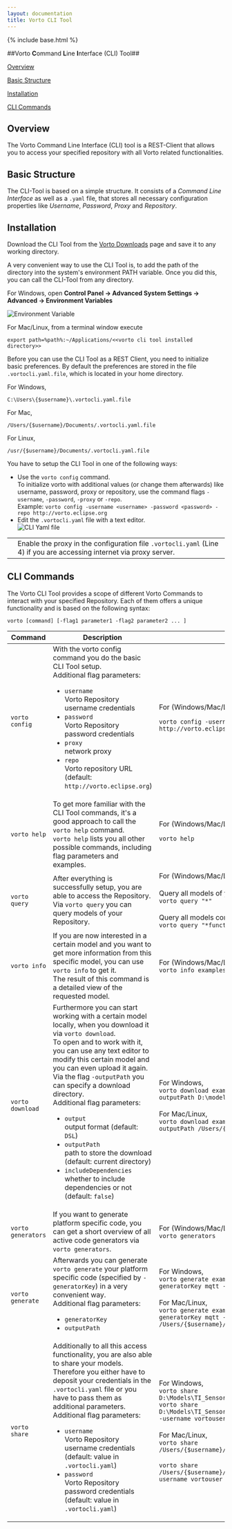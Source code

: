 ```yaml
---
layout: documentation
title: Vorto CLI Tool
---
```

{% include base.html %}

##Vorto **C**ommand **L**ine **I**nterface (CLI) Tool##

[Overview](#overview)

[Basic Structure](#basic-structure)

[Installation](#installation)

[CLI Commands](#cli-commands)


## Overview

The Vorto Command Line Interface (CLI) tool is a REST-Client that allows you to access your specified repository with all Vorto related functionalities.

## Basic Structure

The CLI-Tool is based on a simple structure. It consists of a *Command Line Interface* as well as a `.yaml` file, that stores all necessary configuration properties like _Username_, _Password_, _Proxy_ and _Repository_.

## Installation

Download the CLI Tool from the <a href="{{ base }}/downloads/index.html">Vorto Downloads</a> page and save it to any working directory.

A very convenient way to use the CLI Tool is, to add the path of the directory into the system's environment PATH variable. Once you did this, you can call the CLI-Tool from any directory.

For Windows, open **Control Panel -> Advanced System Settings -> Advanced -> Environment Variables**

![Environment Variable]({{base}}/img/documentation/cli_evnmt_variable.jpg)

For Mac/Linux, from a terminal window execute

	export path=%path%:~/Applications/<<vorto cli tool installed directory>>

Before you can use the CLI Tool as a REST Client, you need to initialize basic preferences. By default the preferences are stored in the file `.vortocli.yaml.file`, which is located in your home directory.

For Windows,

	C:\Users\{$username}\.vortocli.yaml.file

For Mac,  

	/Users/{$username}/Documents/.vortocli.yaml.file

For Linux, 

	/usr/{$username}/Documents/.vortocli.yaml.file

You have to setup the CLI Tool in one of the following ways:

* Use the `vorto config` command.  
  To initialize vorto with additional values (or change them afterwards) like username, password, proxy or repository, use the command flags `-username`, `-password`, `-proxy` or `-repo`.  
  Example: `vorto config -username <username> -password <password> -repo http://vorto.eclipse.org`
* Edit the `.vortocli.yaml` file with a text editor.  
  ![CLI Yaml file]({{base}}/img/documentation/yamlfile.jpg)

<table class="table table-bordered">
    <tbody>
        <tr>
            <td><i class="fa fa-info-circle info-note"></i></td>
            <td>Enable the proxy in the configuration file <code>.vortocli.yaml</code> (Line 4) if you are accessing internet via proxy server.</td>
        </tr>
    </tbody>
</table>

## CLI Commands

The Vorto CLI Tool provides a scope of different Vorto Commands to interact with your specified Repository. 
Each of them offers a unique functionality and is based on the following syntax:

    vorto [command] [-flag1 parameter1 -flag2 parameter2 ... ]

<table class="table table-bordered">
  <thead>
  <tr>
    <th>Command</th>
    <th>Description</th>
    <th>Example</th>
  </tr>
  </thead>
  <tbody>
  <tr>
    <td><code>vorto config</code></td>
    <td>With the vorto config command you do the basic CLI Tool setup.<br>Additional flag parameters:<br>
      <ul>
        <li><code>username</code><br>
          Vorto Repository username credentials</li>
        <li><code>password</code><br>
          Vorto Repository password credentials</li>
        <li><code>proxy</code><br>
          network proxy</li>
        <li><code>repo</code><br>
          Vorto repository URL (default: <code>http://vorto.eclipse.org</code>)</li>
      </ul>
    </td>
    <td>
      For (Windows/Mac/Linux),<br/>
      <p><code>vorto config -username vortouser -password password -repo http://vorto.eclipse.org</code></p>
    </td>
  </tr>
  <tr>
    <td><code>vorto help</code></td>
    <td>To get more familiar with the CLI Tool commands, it's a good approach to call the <code>vorto help</code> command.<br><code>vorto help</code> lists you all other possible commands, including flag parameters and examples.</td>
    <td>For (Windows/Mac/Linux),<br/>
      <p><code>vorto help</code></b>
    </td>
  </tr>
  <tr>
    <td><code>vorto query</code></td>
    <td>After everything is successfully setup, you are able to access the Repository.<br> Via <code>vorto query</code> you can query models of your Repository.
    </td>
    <td>
      For (Windows/Mac/Linux),<br/><br>
      Query all models of your Repository:<br>
      <code>vorto query "*"</code><br><br>
      Query all models containing the string <code>"functionblocks"</code>:<br>
      <code>vorto query "*functionblocks*"</code></td>
   </tr>
    <tr>
    <td><code>vorto info</code></td>
    <td>If you are now interested in a certain model and you want to get more information from this specific model, you can use <code>vorto info</code> to get it.<br>
    The result of this command is a detailed view of the requested model.</td>
    <td>
      For (Windows/Mac/Linux),<br/>
      <code>vorto info examples.informationmodels.TI_SensorTag:1.0.0</code></td>
   </tr>
   <tr>
    <td><code>vorto download</code></td>
    <td>Furthermore you can start working with a certain model locally, when you download it via <code>vorto download</code>.<br>
    To open and to work with it, you can use any text editor to modify this certain model and you can even upload it again.<br>
    Via the flag <code>-outputPath</code> you can specify a download directory.<br>
    Additional flag parameters:<br>
    <ul>
      <li><code>output</code><br>
        output format (default: <code>DSL</code>)</li>
      <li><code>outputPath</code><br>
        path to store the download (default: current directory)</li>
      <li><code>includeDependencies</code><br>
        whether to include dependencies or not (default: <code>false</code>)</li>
    </ul>
    </td>
    <td>
      For Windows,<br/>
      <code>vorto download examples.informationmodels.TI_SensorTag:1.0.0  -outputPath D:\models</code><br/><br/>
      For Mac/Linux,<br/>
      <code>vorto download examples.informationmodels.TI_SensorTag:1.0.0  -outputPath /Users/{$username}/Documents/models/</code>
    </td>
  </tr>
  <tr>
    <td><code>vorto generators</code></td>
    <td>If you want to generate platform specific code, you can get a short overview of all active code generators via <code>vorto generators</code>.
    </td>
    <td>
	For (Windows/Mac/Linux),<br/>
	<code>vorto generators</code>
    </td>
  </tr>
  <tr>
    <td><code>vorto generate</code></td>
    <td>Afterwards you can generate <code>vorto generate</code> your platform specific code (specified by <code>-generatorKey</code>) in a very convenient way.<br>
    Additional flag parameters:<br>
    <ul>
      <li><code>generatorKey</code></li>
      <li><code>outputPath</code></li>
    </ul>
    </td>
    <td>
	For Windows, <br/>	
	<code>vorto generate examples.informationmodels.TI_SensorTag:1.0.0 -generatorKey mqtt -outputPath D:\models</code><br/><br/>
	For Mac/Linux,<br/>
	<code>vorto generate examples.informationmodels.TI_SensorTag:1.0.0 -generatorKey mqtt -outputPath /Users/{$username}/Documents/models</code>
	</td>
  </tr>
  <tr>
    <td><code>vorto share<code></td>
    <td>Additionally to all this access functionality, you are also able to share your models.<br>
    Therefore you either have to deposit your credentials in the <code>.vortocli.yaml</code> file or you have to pass them as additional parameters.<br>
    Additional flag parameters:<br>
    <ul>
      <li><code>username</code><br>
        Vorto Repository username credentials (default: value in <code>.vortocli.yaml</code>)</li>
      <li><code>password</code><br>
        Vorto Repository password credentials (default: value in <code>.vortocli.yaml</code>)</li>
    </ul>
    </td>
    <td>
    For Windows,<br/>
    <code>vorto share D:\Models\TI_SensorTag_CC2650\src\models\TI_SensorTag.infomodel</code><br/>
    <code>vorto share D:\Models\TI_SensorTag_CC2650\src\models\TI_SensorTag.infomodel -username vortouser -password password</code><br/><br/>
    For Mac/Linux,<br/>
    <code>vorto share /Users/{$username}/Documents/models/TI_SensorTag.infomodel</code><br/><br/>
    <code>vorto share /Users/{$username}/Documents/models/TI_SensorTag.infomodel -username vortouser -password password</code>
    </td>
  </tr>
  </tbody>
</table>